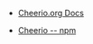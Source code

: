 - [Cheerio.org Docs](https://cheerio.js.org/)

- [Cheerio -- npm](https://www.npmjs.com/package/cheerio)
